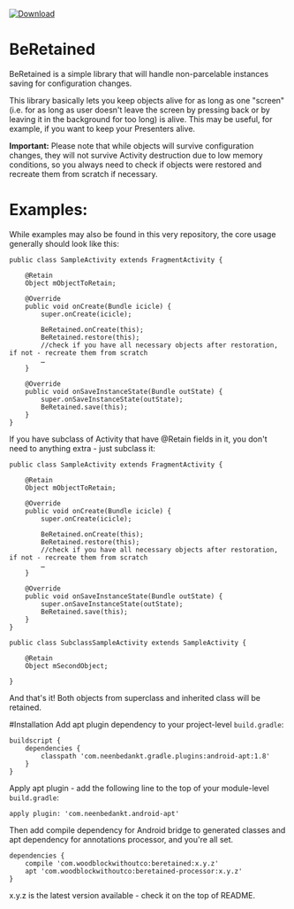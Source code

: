 [ ![Download](https://api.bintray.com/packages/drbreen/maven/com.woodblockwithoutco.beretained-processor/images/download.svg) ](https://bintray.com/drbreen/maven/com.woodblockwithoutco.beretained-processor/_latestVersion)

# BeRetained
BeRetained is a simple library that will handle non-parcelable instances saving for configuration changes.

This library basically lets you keep objects alive for as long as one "screen"(i.e. for as long as user doesn't leave the screen by pressing back or by leaving it in the background for too long) is alive. This may be useful, for example, if you want to keep your Presenters alive. 

**Important:** Please note that while objects will survive configuration changes, they will not survive Activity destruction due to low memory conditions, so you always need to check if objects were restored and recreate them from scratch if necessary.

# Examples:
While examples may also be found in this very repository, the core usage generally should look like this:
```
public class SampleActivity extends FragmentActivity {

    @Retain
    Object mObjectToRetain;
    
    @Override
    public void onCreate(Bundle icicle) {
        super.onCreate(icicle);
    
        BeRetained.onCreate(this);
        BeRetained.restore(this);
        //check if you have all necessary objects after restoration, if not - recreate them from scratch
        …
    }

    @Override
    public void onSaveInstanceState(Bundle outState) {
        super.onSaveInstanceState(outState);
        BeRetained.save(this);
    }
}
```

If you have subclass of Activity that have @Retain fields in it, you don't need to anything extra - just subclass it:
```
public class SampleActivity extends FragmentActivity {

    @Retain
    Object mObjectToRetain;
    
    @Override
    public void onCreate(Bundle icicle) {
        super.onCreate(icicle);
    
        BeRetained.onCreate(this);
        BeRetained.restore(this);
        //check if you have all necessary objects after restoration, if not - recreate them from scratch
        …
    }

    @Override
    public void onSaveInstanceState(Bundle outState) {
        super.onSaveInstanceState(outState);
        BeRetained.save(this);
    }
}

public class SubclassSampleActivity extends SampleActivity {

    @Retain
    Object mSecondObject;

}
```

And that's it! Both objects from superclass and inherited class will be retained.

#Installation
Add apt plugin dependency to your project-level ```build.gradle```:
```
buildscript {
    dependencies {
        classpath 'com.neenbedankt.gradle.plugins:android-apt:1.8'
    }
}
```

Apply apt plugin - add the following line to the top of your module-level ```build.gradle```:
```
apply plugin: 'com.neenbedankt.android-apt'
```

Then add compile dependency for Android bridge to generated classes
and apt dependency for annotations processor, and you're all set.
```
dependencies {
    compile 'com.woodblockwithoutco:beretained:x.y.z'
    apt 'com.woodblockwithoutco:beretained-processor:x.y.z'
}
```

x.y.z is the latest version available - check it on the top of README.